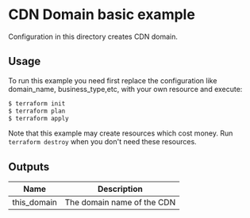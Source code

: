 # CDN Domain basic example

Configuration in this directory creates CDN domain.

## Usage
To run this example you need first replace the configuration like domain_name, business_type,etc, with your own resource and execute:

```bash
$ terraform init
$ terraform plan
$ terraform apply
```

Note that this example may create resources which cost money. Run `terraform destroy` when you don't need these resources.

<!-- BEGINNING OF PRE-COMMIT-TERRAFORM DOCS HOOK -->
## Outputs

| Name | Description |
|------|-------------|
| this_domain | The domain name of the CDN |

<!-- END OF PRE-COMMIT-TERRAFORM DOCS HOOK -->
